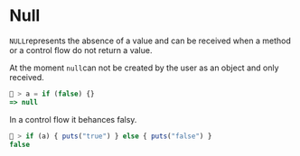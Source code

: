 # Null

`NULL`represents the absence of a value and can be received when a method or a control flow do not return a value.

At the moment `null`can not be created by the user as an object and only received.

```js
🚀 > a = if (false) {}
=> null
```

In a control flow it behances falsy.

```js
🚀 > if (a) { puts("true") } else { puts("false") }
false
```